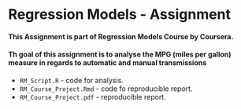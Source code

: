 # Regression Models - Assignment

#### This Assignment is part of Regression Models Course by Coursera.

#### Th goal of this assignment is to analyse the MPG (miles per gallon) measure in regards to automatic and manual transmissions

- `RM_Script.R` - code for analysis.
- `RM_Course_Project.Rmd` - code fo reproducible report. 
- `RM_Course_Project.pdf` - reproducible report. 
